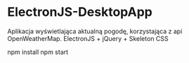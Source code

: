 # ElectronJS-DesktopApp
Aplikacja wyświetlająca aktualną pogodę, korzystająca z api OpenWeatherMap.
ElectronJS + jQuery + Skeleton CSS

npm install
npm start